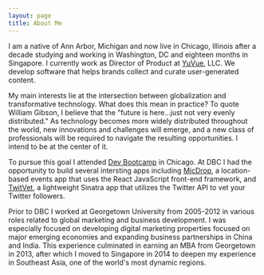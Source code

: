```yaml
---
layout: page
title: About Me
---
```

I am a native of Ann Arbor, Michigan and now live in Chicago, Illinois after a decade studying and working in Washington, DC and eighteen months in Singapore. I currently work as Director of Product at [YuVue](http://yuvue.com "Yuvue"), LLC. We develop software that helps brands collect and curate user-generated content. 

My main interests lie at the intersection between globalization and transformative technology. What does this mean in practice? To quote William Gibson, I believe that the "future is here...just not very evenly distributed." As technology becomes more widely distributed throughout the world, new innovations and challenges will emerge, and a new class of professionals will be required to navigate the resulting opportunities. I intend to be at the center of it.

To pursue this goal I attended <a href="http://devbootcamp.com">Dev Bootcamp</a> in Chicago. At DBC I had the opportunity to build several intersting apps including [MicDrop](http://mic-drop.herokuapp.com "MicDrop"), a location-based events app that uses the React JavaScript front-end framework, and [TwitVet](http://twitvet.herokuapp.com "Twitvet"), a lightweight Sinatra app that utilizes the Twitter API to vet your Twitter followers.

Prior to DBC I worked at Georgetown University from 2005-2012 in various roles related to global marketing and business development. I was especially focused on developing digital marketing properties focused on major emerging economies and expanding business partnerships in China and India. This experience culminated in earning an MBA from Georgetown in 2013, after which I moved to Singapore in 2014 to deepen my experience in Southeast Asia, one of the world's most dynamic regions.

